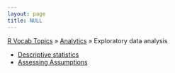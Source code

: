 ```yaml
---
layout: page
title: NULL
---
```


[R Vocab Topics](index) &#187; [Analytics](analytics) &#187; Exploratory data analysis

* [Descriptive statistics](descriptives)
* [Assessing Assumptions](assumptions)
